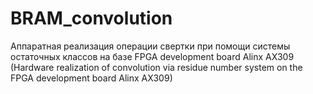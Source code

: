 # BRAM_convolution
Аппаратная реализация операции свертки при помощи системы остаточных классов на базе FPGA development board Alinx AX309 (Hardware realization of convolution via residue number system on the FPGA development board Alinx AX309)
